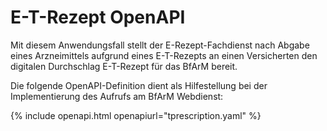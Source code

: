 # E-T-Rezept OpenAPI

Mit diesem Anwendungsfall stellt der E-Rezept-Fachdienst nach Abgabe eines Arzneimittels aufgrund eines E-T-Rezepts an einen Versicherten den digitalen Durchschlag E-T-Rezept für das BfArM bereit.

Die folgende OpenAPI-Definition dient als Hilfestellung bei der Implementierung des Aufrufs am BfArM Webdienst:

{% include openapi.html openapiurl="tprescription.yaml" %}
